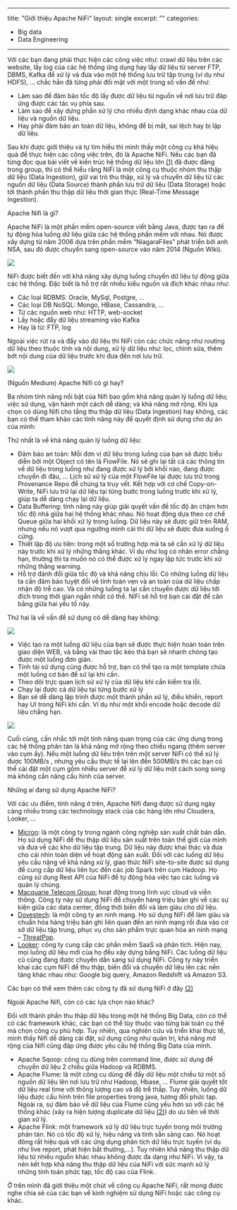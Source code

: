 
---
title: "Giới thiệu Apache NiFi"
layout: single
excerpt: ""
categories:
  -   Big data
  -   Data Engineering
---

Với các bạn đang phải thực hiện các công việc như: crawl dữ liệu trên các website, lấy log của các hệ thống ứng dụng hay lấy dữ liệu từ server FTP, DBMS, Kafka để xử lý và đưa vào một hệ thống lưu trữ tập trung (ví dụ như HDFS), … chắc hẳn đã từng phải đối mặt với một trong số vấn đề như:

-   Làm sao để đảm bảo tốc độ lấy được dữ liệu từ nguồn về nơi lưu trữ đáp ứng được các tác vụ phía sau.
-   Làm sao để xây dựng phần xử lý cho nhiều định dạng khác nhau của dữ liệu và nguồn dữ liệu.
-   Hay phải đảm bảo an toàn dữ liệu, không để bị mất, sai lệch hay bị lặp dữ liệu.

Sau khi được giới thiệu và tự tìm hiểu thì mình thấy một công cụ khá hiệu quả để thực hiện các công việc trên, đó là Apache NiFi. Nếu các bạn đã từng đọc qua bài viết về kiến trúc hệ thống dữ liệu lớn [(1)](https://christnguyen.ml/Ki%E1%BA%BFn-tr%C3%BAc-d%E1%BB%AF-li%E1%BB%87u-l%E1%BB%9Bn-(Big-Data-Architecture)/) đã được đăng trong group, thì có thể hiểu rằng NiFi là một công cụ thuộc nhóm thu thập dữ liệu (Data Ingestion), giữ vai trò thu thập, xử lý và chuyển dữ liệu từ các nguồn dữ liệu (Data Source) thành phần lưu trữ dữ liệu (Data Storage) hoặc tới thành phần thu thập dữ liệu thời gian thực (Real-Time Message Ingestion).

Apache Nifi là gì?

Apache NiFi là một phần mềm open-source viết bằng Java, được tạo ra để tự động hóa luồng dữ liệu giữa các hệ thống phần mềm với nhau. Nó được xây dựng từ năm 2006 dựa trên phần mềm “NiagaraFiles” phát triển bởi anh NSA, sau đó được chuyển sang open-source vào năm 2014 (Nguồn Wiki).

![](https://scontent.fhan15-1.fna.fbcdn.net/v/t1.6435-9/89472028_2483041638577239_9015106792044101632_n.jpg?_nc_cat=106&ccb=1-5&_nc_sid=8ecba9&_nc_ohc=aVNka6AtiNYAX9AH2jP&_nc_ht=scontent.fhan15-1.fna&oh=00_AT_Kpxo982NnkXpoFHi715bRe1bjOhGRzCfF9Acicl5c4A&oe=6210BEFF)

  

NiFi được biết đến với khả năng xây dựng luồng chuyển dữ liệu tự động giữa các hệ thống. Đặc biết là hỗ trợ rất nhiều kiểu nguồn và đích khác nhau như:

-   Các loại RDBMS: Oracle, MySql, Postgre, …
-   Các loại DB NoSQL: Mongo, HBase, Cassandra, …
-   Từ các nguồn web như: HTTP, web-socket
-   Lấy hoặc đẩy dữ liệu streaming vào Kafka
-   Hay là từ: FTP, log

Ngoài việc rút ra và đẩy vào dữ liệu thì NiFi còn các chức năng như routing dữ liệu theo thuộc tính và nội dung, xử lý dữ liệu như: lọc, chỉnh sửa, thêm bớt nội dung của dữ liệu trước khi đưa đến nơi lưu trữ.

![](https://scontent.fhan15-1.fna.fbcdn.net/v/t1.6435-9/89435999_2483042021910534_394336108680314880_n.jpg?_nc_cat=102&ccb=1-5&_nc_sid=8ecba9&_nc_ohc=DOn6k5iL3wkAX-WsEsF&tn=xiO5Ov5pkJDvLtMO&_nc_ht=scontent.fhan15-1.fna&oh=00_AT_9yFvKoFi76CRikP3Rv0XghuZvt-olRuEZEkeZ3tPb6A&oe=6212A734)

(Nguồn Medium)
Apache Nifi có gì hay?

Ba nhóm tính năng nổi bật của Nifi bao gồm khả năng quản lý luồng dữ liệu; việc sử dụng, vận hành một cách dễ dàng; và khả năng mở rộng. Khi lựa chọn có dùng Nifi cho tầng thu thập dữ liệu (Data Ingestion) hay không, các bạn có thể tham khảo các tính năng này để quyết định sử dụng cho dự án của mình:

Thứ nhất là về khả năng quản lý luồng dữ liệu:

-   Đảm bảo an toàn: Mỗi đơn vị dữ liệu trong luồng của bạn sẽ được biểu diễn bởi một Object có tên là FlowFile. Nó sẽ ghi lại tất cả các thông tin về dữ liệu trong luồng như đang được xử lý bởi khối nào, đang được chuyển đi đâu, … Lịch sử xử lý của một FlowFile lại được lưu trữ trong Provenance Repo để chúng ta truy vết. Kết hợp với cơ chế Copy-on-Write, NiFi lưu trữ lại dữ liệu tại từng bước trong luồng trước khi xử lý, giúp ta dễ dàng chạy lại dữ liệu.
-   Data Buffering: tính năng này giúp giải quyết vấn đề tốc độ ăn chậm hơn tốc độ nhả giữa hai hệ thống khác nhau. Nó hoạt động dựa theo cơ chế Queue giữa hai khối xử lý trong luồng. Dữ liệu này sẽ được giữ trên RAM, nhưng nếu nó vượt qua ngưỡng mình cài thì dữ liệu sẽ được đưa xuống ổ cứng.
-   Thiết lập độ ưu tiên: trong một số trường hợp mà ta sẽ cần xử lý dữ liệu này trước khi xử lý những thằng khác. Ví dụ như log có nhãn error chẳng hạn, thường thì ta muốn nó có thể được xử lý ngay lập tức trước khi xử những thằng warning.
-   Hỗ trợ đánh đổi giữa tốc độ và khả năng chịu lỗi: Có những luồng dữ liệu ta cần đảm bảo tuyệt đối về tính toàn vẹn và an toàn của dữ liệu chấp nhận độ trễ cao. Và có những luồng ta lại cần chuyển được dữ liệu tới đích trong thời gian ngắn nhất có thể. NiFi sẽ hỗ trợ bạn cài đặt để cân bằng giữa hai yếu tố này.

Thứ hai là về vấn đề sử dụng có dễ dàng hay không:

![](https://scontent.fhan15-1.fna.fbcdn.net/v/t1.6435-9/89774839_2483042428577160_2588228450271625216_n.jpg?_nc_cat=105&ccb=1-5&_nc_sid=8ecba9&_nc_ohc=Q_9iTPyOPoIAX9-ODv9&tn=xiO5Ov5pkJDvLtMO&_nc_ht=scontent.fhan15-1.fna&oh=00_AT_NbcaYcH2ZnmG61WzeQv4kaPK1reQKBGWsvm26v74c7A&oe=621350FF)

  

-   Việc tạo ra một luồng dữ liệu của bạn sẽ được thực hiện hoàn toàn trên giao diện WEB, và bằng vài thao tắc kéo thả bạn sẽ nhanh chóng tạo được một luồng đơn giản.
-   Tính tái sử dụng cũng được hỗ trợ, bạn có thể tạo ra một template chứa một luồng cơ bản để sử lại khi cần.
-   Theo dõi trực quan lịch sử xử lý của dữ liệu khi cần kiểm tra lỗi.
-   Chạy lại được cả dữ liệu tại từng bước xử lý
-   Bạn sẽ dễ dàng lập trình được một thành phần xử lý, điều khiển, report hay UI trong NiFi khi cần. Ví dụ như một khối encode hoặc decode dữ liệu chẳng hạn.

![](https://scontent.fhan15-1.fna.fbcdn.net/v/t1.6435-9/89049676_2483042615243808_4230800480302792704_n.jpg?_nc_cat=102&ccb=1-5&_nc_sid=8ecba9&_nc_ohc=mqi1B2VHEkgAX-Wk638&_nc_ht=scontent.fhan15-1.fna&oh=00_AT-QzUDWHgFY9SDIBBqXF1M4fd3osXWtVc97--Q4kn_baA&oe=62124BBA)

  

Cuối cùng, cần nhắc tới một tính năng quan trọng của các ứng dụng trong các hệ thống phân tán là khả năng mở rộng theo chiều ngang (thêm server vào cụm ấy). Nếu một luồng dữ liệu trên trên một server NiFi có thể xử lý được 100MB/s , nhưng yêu cầu thực tế lại lên đến 500MB/s thì các bạn có thể cài đặt một cụm gồm nhiều server để xử lý dữ liệu một cách song song mà không cần nâng cấu hình của server.

Những ai đang sử dụng Apache NiFi?

Với các ưu điểm, tính năng ở trên, Apache Nifi đang được sử dụng ngày càng nhiều trong các technology stack của các hàng lớn như Cloudera, Looker, …

-   [Micron](https://www.micron.com/?fbclid=IwAR380Ej5ybroaR-3wS-FQRm572wcUe5IZ4nmfJ6-tiXwr515gK2AzKMtfZw): là một công ty trong ngành công nghiệp sản xuất chất bán dẫn. Họ sử dụng NiFi để thu thập dữ liệu sản xuất trên toàn thế giới của mình và đưa về các kho dữ liệu tập trung. Dữ liệu này được khai thác và đưa cho cái nhìn toàn diện về hoạt động sản xuất. Đối với các luồng dữ liệu yêu cầu nặng về khả năng xử lý, giao thức NiFi site-to-site được sử dụng để cung cấp dữ liệu liên tục đến các job Spark trên cụm Hadoop. Họ cũng sử dụng Rest API của NiFi để tự động hóa việc tạo các luồng và quản lý chúng.
-   [Macquarie Telecom Group:](https://macquarietelecomgroup.com/?fbclid=IwAR0OQQNqter1Z4COv_sRiLDY17gOBl58skaVyroYx8imG3hqyrPxfSezN7k) hoạt động trong lĩnh vực cloud và viễn thông. Công ty này sử dụng NiFi để chuyển hàng triệu bản ghi về các sự kiện giữa các data center, đồng thời biến đổi và làm giàu cho dữ liệu.
-   [Dovestech](https://www.dovestech.com/?fbclid=IwAR1iALtqNvpepzXCSqIYkIdc-d8aZ2KycvlV3URUGRDYj1eSEDPziV5-AYs): là một công ty an ninh mạng. Họ sử dụng NiFi để làm giàu và chuẩn hóa hàng triệu bản ghi liên quan đến an ninh mạng rồi đưa vào cơ sở dữ liệu tập trung, phục vụ cho sản phẩm trực quan hóa an ninh mạng – [ThreatPop](http://www.dovestech.com/threatpop/?fbclid=IwAR11LBLkF2VNVoF7AEvjc7zoq2tG5oX31kOahHprxadht56xOv5oXbVLjlU).
-   [Looker](https://looker.com/?fbclid=IwAR1TysL-i5-YaqXSXm-KUT-uLBM-hRL4Xgd13oKMrCNDxLoTJugWwIF_Obs): công ty cung cấp các phần mềm SaaS và phân tích. Hiện nay, mọi luồng dữ liệu mới của họ đều xây dựng bằng NiFi. Các luồng dữ liệu cũ cũng đang được chuyển dần sang sử dụng NiFi. Công ty này triển khai các cụm NiFi để thu thập, biến đổi và chuyển dữ liệu lên các nền tảng khác nhau như: Google big query, Amazon Redshift và Amazon S3.

Các bạn có thể xem thêm các công ty đã sử dụng NiFi ở đây [(2)](https://nifi.apache.org/powered-by-nifi.html?fbclid=IwAR3wsXZ_H9-pvm5sLuoVublODe6Wb4atlWCbZwWx4LFUUOISNXmZAU9F-os)

Ngoài Apache Nifi, còn có các lựa chọn nào khác?

Đối với thành phần thu thập dữ liệu trong một hệ thống Big Data, còn có thể có các framework khác, các bạn có thể tùy thuộc vào từng bài toán cụ thể mà chọn công cụ phù hợp. Tuy nhiên, qua nghiên cứu và triển khai thực tế, mình thấy Nifi dễ dàng cài đặt, sử dụng cũng như quản trị, khả năng mở rộng của Nifi cũng đáp ứng được yêu cầu hệ thống Big Data của mình.

-   Apache Sqoop: công cụ dùng trên command line, được sử dụng để chuyển dữ liệu 2 chiều giữa Hadoop và RDBMS.
-   Apache Flume: là một công cụ dùng để đẩy dữ liệu một chiều từ một số nguồn dữ liệu lên nơi lưu trữ như Hadoop, Hbase, ... Flume giải quyết tốt dữ liệu real time với thông lượng cao và độ trễ thấp. Tuy nhiên, luồng dữ liệu được cấu hình trên file properties trong java, tương đối phức tạp. Ngoài ra, sự đảm bảo về dữ liệu của Flume cũng yếu hơn so với các hệ thống khác (xảy ra hiện tượng duplicate dữ liệu [(2)](https://www.oreilly.com/library/view/data-lake-for/9781787281349/1be49776-3294-44ee-850d-aa5f2f6eb5cf.xhtml?fbclid=IwAR2VyEkcqbVwJJZKqxG69rryDFhtzGuBBJ26Q-C2zK8jbIiPKWuc7Y4ZgRk)) do ưu tiên về thời gian xử lý.
-   Apache Flink: một framework xử lý dữ liệu trực tuyến trong môi trường phân tán. Nó có tốc độ xử lý, hiệu năng và tính sẵn sàng cao. Nó hoạt đông rất hiệu quả với các ứng dụng phân tích dữ liệu trực tuyến (ví dụ như live report, phát hiện bất thường,…). Tuy nhiên khả năng thu thập dữ liệu từ nhiều nguồn khác nhau không được đa dạng như NiFi. Vì vậy, ta nên kết hợp khả năng thu thập dữ liệu của NiFi với sức mạnh xử lý những tính toán phức tạp, tốc độ cao của Flink.

Ở trên mình đã giới thiệu một chút về công cụ Apache NiFi, rất mong được nghe chia sẻ của các bạn về kinh nghiệm sử dụng NiFi hoặc các công cụ khác.
